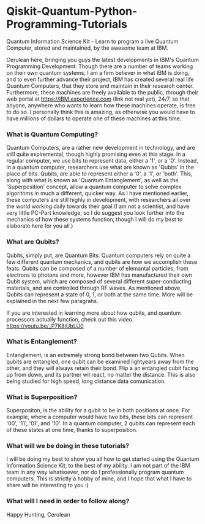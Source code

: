 # Qiskit-Quantum-Python-Programming-Tutorials
Quantum Information Science Kit - Learn to program a live Quantum Computer, stored and maintained, by the awesome team at IBM. 

Cerulean here, bringing you guys the latest developments in IBM's Quantum Programming Development. Though there are a number of teams working on their own quantum systems, I am a firm believer in what IBM is doing, and to even further advance their project, IBM has created several real life Quantum Computers, that they store and maintain in their research center. Furthermore, these machines are freely available to the public, through their web portal at https://IBM.experience.com (link not real yet), 24/7, so that anyone, anywhere who wants to learn how these machines operate, is free to do so. I personally think this is amazing, as otherwise you would have to have millions of dollars to operate one of these machines at this time.

### What is Quantum Computing?

Quantum Computers, are a rather new development in technology, and are still quite expiremental, though highly promising even at this stage. In a regular computer, we use bits to represent data, either a '1', or a '0'. Instead, in a quantum computer, researchers use what are known as 'Qubits' in the place of bits. Qubits, are able to represent either a '0', a '1', or 'both'. This, along with what is known as 'Quantum Entanglement', as well as the 'Superposition' concept, allow a quantum computer to solve complex algorithms in much a different, quicker way. As I have mentioned earlier, these computers are still highly in development, with researchers all over the world working daily towards their goal.(I am not a scientist, and have very little PC-Part knowledge, so I do suggest you look further into the mechanics of how these systems function, though I will do my best to elaborate here for you all.)

### What are Qubits?

Qubits, simply put, are Quantum Bits. Quantum computers rely on quite a few different quantum mechanics, and qubits are how we accomplish these feats. Qubits can be composed of a number of elemantal particles, from electrons to photons and more, however IBM has manufactured their own Qubit system, which are composed of several different super-conducting materials, and are controlled through RF waves. As mentioned above, Qubits can represent a state of 0, 1, or both at the same time. More will be explained in the next few paragrahs.  

If you are interested in learning more about how qubits, and quantum processors actually function, check out this video.
https://youtu.be/_P7K8jUbLU0

### What is Entanglement?
Entanglement, is an extremely strong bond between two Qubits. When qubits are entangled, one qubit can be examined lightyears away from the other, and they will always retain their bond. Flip a an entangled cubit facing up from down, and its partner wil react, no matter the distance. This is also being studied for high speed, long distance data comunication.

### What is Superposition?
Superpositon, is the ability for a qubit to be in both positions at once. For example, where a computer would have two bits, these bits can represent '00', '11', '01', and '10'. In a quantum computer, 2 qubits can represent each of these states at one time, thanks to superposition.

### What will we be doing in these tutorials?

I will be doing my best to show you all how to get started using the Quantum Information Science Kit, to the best of my ability. I am not part of the IBM team in any way whatsoever, nor do I professionally program quantum computers. This is strictly a hobby of mine, and I hope that what I have to share will be interesting to you :)

### What will I need in order to follow along?


Happy Hunting, 
Cerulean
